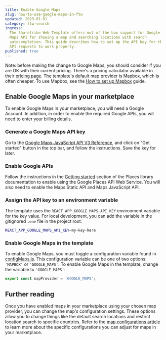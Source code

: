 ```yaml
---
title: Enable Google Maps
slug: how-to-use-google-maps-in-ftw
updated: 2023-01-01
category: ftw-search
ingress:
  The Sharetribe Web Template offers out of the box support for Google
  Maps API for showing a map and searching locations with search
  autocompletion. This guide describes how to set up the API key for the
  API requests to work properly.
published: true
---
```


<info>

Note: before making the change to Google Maps, you should consider if
you are OK with their current pricing. There's a pricing calculator
available in their
[pricing page](https://cloud.google.com/maps-platform/pricing/). The
template's default map provider is Mapbox, which is often cheaper. To
use Mapbox, see the
[How to set up Mapbox](/ftw/how-to-set-up-mapbox-for-ftw/) guide.

</info>

## Enable Google Maps in your marketplace

To enable Google Maps in your marketplace, you will need a Google
Account. In addition, in order to enable the required Google APIs, you
will need to enter your billing details.

### Generate a Google Maps API key

Go to the
[Google Maps JavaScript API V3 Reference](https://developers.google.com/maps/documentation/javascript/reference),
and click on "Get started" button in the top bar, and follow the
instructions. Save the key for later.

### Enable Google APIs

Follow the instructions in the
[Getting started](https://developers.google.com/maps/documentation/javascript/places#GetStarted)
section of the Places library documentation to enable using the Google
Places API Web Service. You will also need to enable the Maps Static API
and Maps JavaScript API.

### Assign the API key to an environment variable

The template uses the `REACT_APP_GOOGLE_MAPS_API_KEY` environment
variable for the key value. For local development, you can add the
variable in the gitignored `.env` file in the project root:

```bash
REACT_APP_GOOGLE_MAPS_API_KEY=my-key-here
```

### Enable Google Maps in the template

To enable Google Maps, you must toggle a configuration variable found in
[configMaps.js](https://github.com/sharetribe/web-template/blob/main/src/config/configMaps.js#L13).
This configuration variable can be one of two options: `'MAPBOX'` or
`'GOOGLE_MAPS'`. To enable Google Maps in the template, change the
variable to `'GOOGLE_MAPS'`:

```js
export const mapProvider = 'GOOGLE_MAPS';
```

## Further reading

Once you have enabled maps in your marketplace using your chosen map
provider, you can change the map's configuration settings. These options
allow you to change things like the default search locations and
restrict location search to specific countries. Refer to the
[map configurations article](ftw/configure-maps/) to learn more about
the specific configurations you can adjust for maps in your marketplace.
